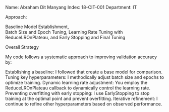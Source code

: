Name: Abraham Dit Manyang
Index: 18-CIT-001
Department: IT

Approach:

  Baseline Model Establishment,  
  Batch Size and Epoch Tuning,
  Learning Rate Tuning with ReduceLROnPlateau, and
  Early Stopping and Final Tuning


  Overall Strategy

My code follows a systematic approach to improving validation accuracy by:

Establishing a baseline: I followed that  create a base model for comparison.
Tuning key hyperparameters: I methodically adjust batch size and epochs to optimize training.
Dynamic learning rate adjustment: You employ the ReduceLROnPlateau callback to dynamically control the learning rate.
Preventing overfitting with early stopping: I  use EarlyStopping to stop training at the optimal point and prevent overfitting.
Iterative refinement: I continue to refine other hyperparameters based on observed performance.
<!---
ditmanyangkajang-gith/ditmanyangkajang-gith is a ✨ special ✨ repository because its `README.md` (this file) appears on your GitHub profile.
You can click the Preview link to take a look at your changes.
--->
